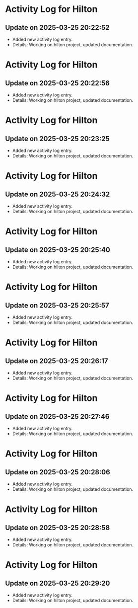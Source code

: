 # Activity Log for Hilton

## Update on 2025-03-25 20:22:52
- Added new activity log entry.
- Details: Working on hilton project, updated documentation.

# Activity Log for Hilton

## Update on 2025-03-25 20:22:56
- Added new activity log entry.
- Details: Working on hilton project, updated documentation.

# Activity Log for Hilton

## Update on 2025-03-25 20:23:25
- Added new activity log entry.
- Details: Working on hilton project, updated documentation.

# Activity Log for Hilton

## Update on 2025-03-25 20:24:32
- Added new activity log entry.
- Details: Working on hilton project, updated documentation.

# Activity Log for Hilton

## Update on 2025-03-25 20:25:40
- Added new activity log entry.
- Details: Working on hilton project, updated documentation.

# Activity Log for Hilton

## Update on 2025-03-25 20:25:57
- Added new activity log entry.
- Details: Working on hilton project, updated documentation.

# Activity Log for Hilton

## Update on 2025-03-25 20:26:17
- Added new activity log entry.
- Details: Working on hilton project, updated documentation.

# Activity Log for Hilton

## Update on 2025-03-25 20:27:46
- Added new activity log entry.
- Details: Working on hilton project, updated documentation.

# Activity Log for Hilton

## Update on 2025-03-25 20:28:06
- Added new activity log entry.
- Details: Working on hilton project, updated documentation.

# Activity Log for Hilton

## Update on 2025-03-25 20:28:58
- Added new activity log entry.
- Details: Working on hilton project, updated documentation.

# Activity Log for Hilton

## Update on 2025-03-25 20:29:20
- Added new activity log entry.
- Details: Working on hilton project, updated documentation.

